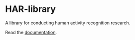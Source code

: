 # HAR-library
A library for conducting human activity recognition research.

Read the [documentation](https://har-library-test.readthedocs.io/en/latest/).